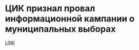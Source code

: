 # ЦИК признал провал информационной кампании о муниципальных выборах



[LINK](https://varlamov.ru/2546779.html)